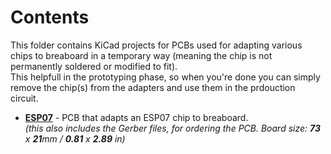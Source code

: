# Contents
This folder contains KiCad projects for PCBs used for adapting various chips to breaboard in a temporary way (meaning the chip is not permanently soldered or modified to fit).  
This helpfull in the prototyping phase, so when you're done you can simply remove the chip(s) from the adapters and use them in the prdouction circuit. 
* **[ESP07](https://github.com/RazMake/KiCad/tree/master/Adapters/Adapters%20for%20breadboard/ESP07)** - PCB that adapts an ESP07 chip to breaboard.  
  *(this also includes the Gerber files, for ordering the PCB. Board size: **73** x **21**mm / **0.81** x **2.89** in)*